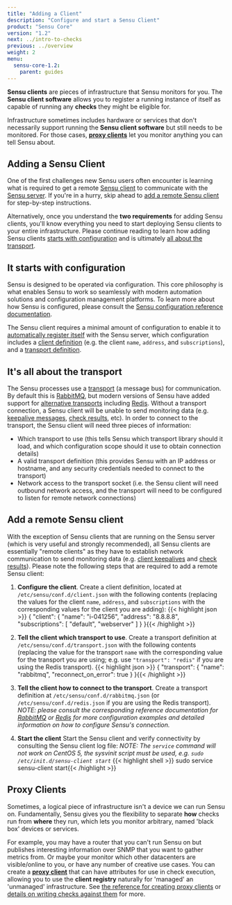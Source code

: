 ```yaml
---
title: "Adding a Client"
description: "Configure and start a Sensu Client"
product: "Sensu Core"
version: "1.2"
next: ../intro-to-checks
previous: ../overview
weight: 2
menu:
  sensu-core-1.2:
    parent: guides
---
```


**Sensu clients** are pieces of infrastructure that Sensu monitors for you. The **Sensu client software** allows you to register a running instance of itself as capable of running any **checks** they might be eligible for.

Infrastructure sometimes includes hardware or services that don't necessarily support running the **Sensu client software** but still needs to be monitored. For those cases, [**proxy clients**](#proxy-clients) let you monitor anything you can tell Sensu about.

## Adding a Sensu Client

One of the first challenges new Sensu users often encounter is learning what
is required to get a remote [Sensu client][1] to communicate with the [Sensu
server][2]. If you're in a hurry, skip ahead to [add a remote Sensu client][3]
for step-by-step instructions.

Alternatively, once you understand the **two requirements** for adding Sensu
clients, you'll know everything you need to start deploying Sensu clients to
your entire infrastructure. Please continue reading to learn how adding Sensu
clients [starts with configuration][4] and is ultimately [all about the
transport][5].

## It starts with configuration

Sensu is designed to be operated via configuration. This core philosophy is what
enables Sensu to work so seamlessly with modern automation solutions and
configuration management platforms. To learn more about how Sensu is configured,
please consult the [Sensu configuration reference documentation][6].

The Sensu client requires a minimal amount of configuration to enable it to
[automatically register itself][7] with the Sensu server, which configuration
includes a [client definition][8] (e.g. the client `name`, `address`, and
`subscriptions`), and a [transport definition][9].

## It's all about the transport

The Sensu processes use a [transport][10] (a message bus) for communication. By
default this is [RabbitMQ][11], but modern versions of Sensu have added support
for [alternative transports][12] including [Redis][13]. Without a transport
connection, a Sensu client will be unable to send monitoring data (e.g.
[keepalive messages][14], [check results][15], etc). In order to  connect to the
transport, the Sensu client will need three pieces of information:

- Which transport to use (this tells Sensu which transport library should it
  load, and which configuration scope should it use to obtain connection
  details)
- A valid transport definition (this provides Sensu with an IP address or
  hostname, and any security credentials needed to connect to the transport)
- Network access to the transport socket (i.e. the Sensu client will need
  outbound network access, and the transport will need to be configured to
  listen for remote network connections)

## Add a remote Sensu client

With the exception of Sensu clients that are running on the Sensu server (which
is very useful and strongly recommended), all Sensu clients are essentially
"remote clients" as they have to establish network communication to send
monitoring data (e.g. [client keepalives][14] and [check results][15]). Please
note the following steps that are required to add a remote Sensu client:

1. **Configure the client**. Create a client definition, located at
   `/etc/sensu/conf.d/client.json` with the following contents (replacing the
   values for the client `name`, `address`, and `subscriptions` with the
   corresponding values for the client you are adding):
   {{< highlight json >}}
{
  "client": {
    "name": "i-041256",
    "address": "8.8.8.8",
    "subscriptions": [
      "default",
      "webserver"
    ]
  }
}{{< /highlight >}}

2. **Tell the client which transport to use**. Create a transport definition at
   `/etc/sensu/conf.d/transport.json` with the following contents (replacing the
   value for the transport `name` with the corresponding value for the transport
   you are using; e.g. use `"transport": "redis"` if you are using the Redis
   transport).
   {{< highlight json >}}
{
  "transport": {
    "name": "rabbitmq",
    "reconnect_on_error": true
  }
}{{< /highlight >}}

3. **Tell the client how to connect to the transport**. Create a transport
   definition at `/etc/sensu/conf.d/rabbitmq.json` (or
   `/etc/sensu/conf.d/redis.json` if you are using the Redis transport).
   _NOTE: please consult the corresponding reference documentation for
   [RabbitMQ][11] or [Redis][13] for more configuration examples and detailed
   information on how to configure Sensu's connection._

4. **Start the client**
   Start the Sensu client and verify connectivity by consulting the Sensu client
   log file:
   _NOTE: The `service` command will not work on CentOS 5, the
   sysvinit script must be used, e.g. `sudo /etc/init.d/sensu-client start`_
   {{< highlight shell >}}
sudo service sensu-client start{{< /highlight >}}

## Proxy Clients

Sometimes, a logical piece of infrastructure isn't a device we can run Sensu on. Fundamentally, Sensu gives you the flexibility to separate **how** checks run from **where** they run, which lets you monitor arbitrary, named 'black box' devices or services.

For example, you may have a router that you can't run Sensu on but publishes interesting information over SNMP that you want to gather metrics from. Or maybe your monitor which other datacenters are visible/online to you, or have any number of creative use cases. You can create a [**proxy client**][16] that can have attributes for use in check execution, allowing you to use the **client registry** naturally for 'managed' an 'unmanaged' infrastructure. See [the reference for creating proxy clients][16] or [details on writing checks against them][17] for more.

[?]:  #
[1]:  ../../reference/clients/
[2]:  ../../reference/server/
[3]:  #add-a-remote-sensu-client
[4]:  #it-starts-with-configuration
[5]:  #its-all-about-the-transport
[6]:  ../../reference/configuration/
[7]:  ../../reference/clients/#registration-and-registry
[8]:  ../../reference/clients/#client-definition-specification
[9]:  ../../reference/transport/#transport-definition-specification
[10]: ../../reference/transport/
[11]: ../../reference/rabbitmq/
[12]: ../../reference/transport/#selecting-a-transport
[13]: ../../reference/redis/
[14]: ../../reference/clients/#client-keepalives
[15]: ../../reference/checks/#check-results
[16]: ../../reference/clients/#proxy-clients
[17]: ../intro-to-checks/#proxy-clients